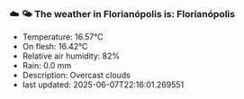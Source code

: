 ### ☁️ 🌤️  The weather in Florianópolis is: Florianópolis

- Temperature: 16.57°C
- On flesh: 16.42°C
- Relative air humidity: 82%
- Rain: 0.0 mm
- Description: Overcast clouds
- last updated: 2025-06-07T22:16:01.269551
